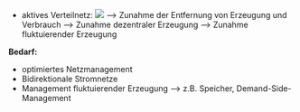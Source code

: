 - aktives Verteilnetz:
![](Pasted%20image%2020250117085921.png)
--> Zunahme der Entfernung von Erzeugung und Verbrauch
--> Zunahme dezentraler Erzeugung
--> Zunahme fluktuierender Erzeugung

**Bedarf:**
- optimiertes Netzmanagement
- Bidirektionale Stromnetze
- Management fluktuierender Erzeugung --> z.B. Speicher, Demand-Side-Management